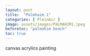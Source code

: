 ```yaml
---
layout: post
title:  "Palmhaim 1"
categories: [ PleinAir ]
image: assets/images/PALMAHIM1.jpeg
beforetoc: "palmahim beach"
toc: true
---
```


canvas acrylics painting